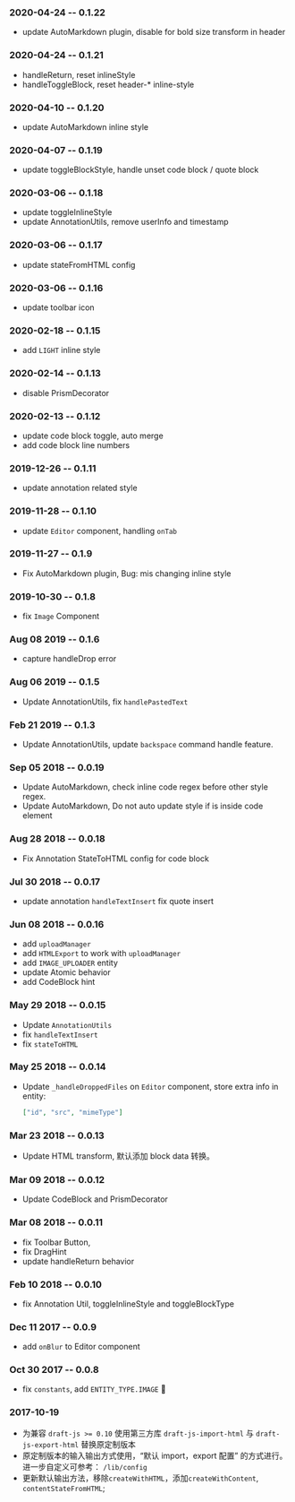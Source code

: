### 2020-04-24 -- 0.1.22

- update AutoMarkdown plugin, disable for bold size transform in header

### 2020-04-24 -- 0.1.21

- handleReturn, reset inlineStyle
- handleToggleBlock, reset header-* inline-style

### 2020-04-10 -- 0.1.20

- update AutoMarkdown inline style

### 2020-04-07 -- 0.1.19

- update toggleBlockStyle, handle unset code block / quote block

### 2020-03-06 -- 0.1.18

- update toggleInlineStyle
- update AnnotationUtils, remove userInfo and timestamp

### 2020-03-06 -- 0.1.17

- update stateFromHTML config

### 2020-03-06 -- 0.1.16

- update toolbar icon

### 2020-02-18 -- 0.1.15

- add `LIGHT` inline style

### 2020-02-14 -- 0.1.13

- disable PrismDecorator

### 2020-02-13 -- 0.1.12

- update code block toggle, auto merge
- add code block line numbers

### 2019-12-26 -- 0.1.11

- update annotation related style

### 2019-11-28 -- 0.1.10

- update `Editor` component, handling `onTab`

### 2019-11-27 -- 0.1.9

- Fix AutoMarkdown plugin, Bug: mis changing inline style

### 2019-10-30 -- 0.1.8

- fix `Image` Component

### Aug 08 2019 -- 0.1.6

- capture handleDrop error

### Aug 06 2019 -- 0.1.5

- Update AnnotationUtils, fix `handlePastedText`

### Feb 21 2019 -- 0.1.3

- Update AnnotationUtils, update `backspace` command handle feature.

### Sep 05 2018 -- 0.0.19

- Update AutoMarkdown, check inline code regex before other style regex.
- Update AutoMarkdown, Do not auto update style if is inside code element

### Aug 28 2018 -- 0.0.18

- Fix Annotation StateToHTML config for code block

### Jul 30 2018 -- 0.0.17

- update annotation `handleTextInsert` fix quote insert

### Jun 08 2018 -- 0.0.16

- add `uploadManager`
- add `HTMLExport` to work with `uploadManager`
- add `IMAGE_UPLOADER` entity
- update Atomic behavior
- add CodeBlock hint

### May 29 2018 -- 0.0.15

- Update `AnnotationUtils`
- fix `handleTextInsert`
- fix `stateToHTML`

### May 25 2018 -- 0.0.14

- Update `_handleDroppedFiles` on `Editor` component, store extra info in entity:
  ```json
  ["id", "src", "mimeType"]
  ```

### Mar 23 2018 -- 0.0.13

- Update HTML transform, 默认添加 block data 转换。

### Mar 09 2018 -- 0.0.12

- Update CodeBlock and PrismDecorator

### Mar 08 2018 -- 0.0.11

- fix Toolbar Button,
- fix DragHint
- update handleReturn behavior

### Feb 10 2018 -- 0.0.10

- fix Annotation Util, toggleInlineStyle and toggleBlockType

### Dec 11 2017 -- 0.0.9

- add `onBlur` to Editor component

### Oct 30 2017 -- 0.0.8

- fix `constants`, add `ENTITY_TYPE.IMAGE` 

### 2017-10-19

- 为兼容 `draft-js >= 0.10` 使用第三方库 `draft-js-import-html` 与 `draft-js-export-html` 替换原定制版本
- 原定制版本的输入输出方式使用，“默认 import，export 配置” 的方式进行。进一步自定义可参考： `/lib/config`
- 更新默认输出方法，移除`createWithHTML`，添加`createWithContent`, `contentStateFromHTML`;
